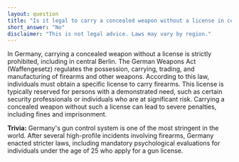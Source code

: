 ```yaml
---
layout: question
title: "Is it legal to carry a concealed weapon without a license in central Berlin?"
short_answer: "No"
disclaimer: "This is not legal advice. Laws may vary by region."
---
```


In Germany, carrying a concealed weapon without a license is strictly prohibited, including in central Berlin. The German Weapons Act (Waffengesetz) regulates the possession, carrying, trading, and manufacturing of firearms and other weapons. According to this law, individuals must obtain a specific license to carry firearms. This license is typically reserved for persons with a demonstrated need, such as certain security professionals or individuals who are at significant risk. Carrying a concealed weapon without such a license can lead to severe penalties, including fines and imprisonment.

**Trivia:** Germany's gun control system is one of the most stringent in the world. After several high-profile incidents involving firearms, Germany enacted stricter laws, including mandatory psychological evaluations for individuals under the age of 25 who apply for a gun license.
